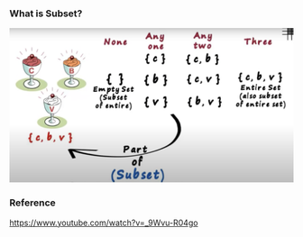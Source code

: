 ### What is Subset?
![subset](./introduction_subset.png)


### Reference 
https://www.youtube.com/watch?v=_9Wvu-R04go
